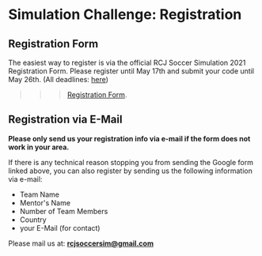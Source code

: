 # Simulation Challenge: Registration

## Registration Form

The easiest way to register is via the official RCJ Soccer Simulation 2021 Registration Form.
Please register until May 17th and submit your code until May 26th. (All deadlines: [here](qualification.md))

>>> [Registration Form](https://docs.google.com/forms/d/1Gs7Mfv9m9dpA1mU-yp0OiOo_VdgIJlSWp3S6IqPnk-k).


## Registration via E-Mail

**Please only send us your registration info via e-mail if the form does not work in your area.**  

If there is any technical reason stopping you from sending the Google form linked above,
you can also register by sending us the following information via e-mail:

- Team Name
- Mentor's Name
- Number of Team Members
- Country
- your E-Mail (for contact)

Please mail us at: **rcjsoccersim@gmail.com**
